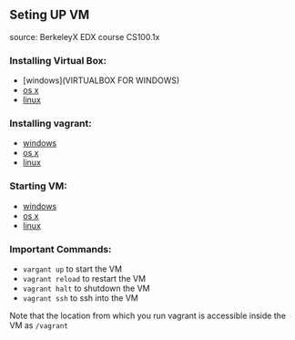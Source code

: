 ## Seting UP VM
source: BerkeleyX EDX course CS100.1x

### Installing Virtual Box:

- [windows](VIRTUALBOX FOR WINDOWS)
- [os x](https://youtu.be/3atHHNa2UwI)
- [linux](https://youtu.be/1_4USzcKx6g)

### Installing vagrant:

- [windows](https://youtu.be/phsPValZUOE)
- [os x](https://youtu.be/hPmawNk2XQw)
- [linux](https://youtu.be/f2cufy6wRfA)


### Starting VM:

- [windows](https://youtu.be/W_J7PESoujY)
- [os x](https://youtu.be/C5iV_g7sLjc)
- [linux](https://youtu.be/W4pv-3H2LNU)

### Important Commands:

- `vargant up` to start the VM
- `vagrant reload` to restart the VM
- `vagrant halt` to shutdown the VM
- `vagrant ssh` to ssh into the VM

Note that the location from which you run vagrant is accessible inside the VM as `/vagrant`
